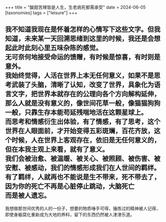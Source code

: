 +++
title = "酸甜苦辣皆是人生，生老病死都需承受"
date = 2024-06-05
[taxonomies]
  tags = ["leisure"]
+++

我不知道我现在是怀着怎样的心情写下这些文字。但我知道，未来某一天回溯思绪到这里的时候，我还是会想起此时此刻心里五味杂陈的感觉。  
无可奈何地接受命运的馈赠，有时候是惊喜，有时则是意外。  
我始终觉得，人活在世界上本无任何意义，如果不是思考武装了头脑，清晰了认知，改变了世界，具象化为语言文字，把世界本就存在的公理向各个方向解构延伸，
那么人就是没有意义的，像世间花草一般，像猫猫狗狗一般，只靠生存本能苟延残喘地活在这颗星球上。  
而思考和情感衍生出体验，有了情感，有了思考，这个世界在人眼面前，才开始变得五彩斑斓，百花齐放，这个时候，人在世界上客观存在，依旧是无任何意义的，
但在本我主观上来看，就有了意义。  
我们会被治愈、被温暖、被关心、被照顾、被伤害、被安慰、被感动，我们的情感形成我们在人世间的羁绊。有了羁绊，人就再也不能说是生不带来，死不带去了，
因为你的死亡不再是心脏停止跳动，大脑死亡  
而是被人遗忘。  
-------
我想做那世间优秀的人的一份子，想要的物质唾手可得，锤炼过的精神被人记得，即使身躯腐化重新成为大地的养料，留下的东西仍然被人津津乐道。
